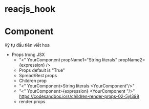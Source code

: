 # reacjs_hook

# Component
Ký tự đầu tiên viết hoa

- Props trong JSX
  - "<" YourComponent
      propName1="String literals"
      propName2={expression} />
  - Props default is "True"
  - Spread/Rest props
  - Children prop
  - "<" YourComponent>String literals <YourComponent"/>"
  - "<" YourComponent>{expression} <YourComponent "/>" https://codesandbox.io/s/children-render-props-02-5yl398
  - render props

